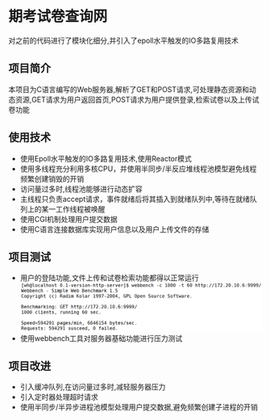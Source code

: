 # 期考试卷查询网
对之前的代码进行了模块化细分,并引入了epoll水平触发的IO多路复用技术

## 项目简介
本项目为C语言编写的Web服务器,解析了GET和POST请求,可处理静态资源和动态资源,GET请求为用户返回首页,POST请求为用户提供登录,检索试卷以及上传试卷功能

## 使用技术
* 使用Epoll水平触发的IO多路复用技术,使用Reactor模式
* 使用多线程充分利用多核CPU，并使用半同步/半反应堆线程池模型避免线程频繁创建销毁的开销
* 访问量过多时,线程池能够进行动态扩容
* 主线程只负责accept请求，事件就绪后将其插入到就绪队列中,等待在就绪队列上的某一工作线程被唤醒
* 使用CGI机制处理用户提交数据
* 使用C语言连接数据库实现用户信息以及用户上传文件的存储

## 项目测试
* 用户的登陆功能,文件上传和试卷检索功能都得以正常运行
![测试](https://github.com/Emmmye/network/blob/master/0.1-version-http-server/user_upload_picture/test.png)
* 使用webbench工具对服务器基础功能进行压力测试  

## 项目改进
* 引入缓冲队列,在访问量过多时,减轻服务器压力
* 引入定时器处理超时请求
* 使用半同步/半异步进程池模型处理用户提交数据,避免频繁创建子进程的开销
